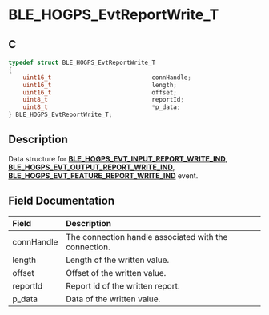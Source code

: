 # BLE_HOGPS_EvtReportWrite_T

## C

```c
typedef struct BLE_HOGPS_EvtReportWrite_T
{
    uint16_t                            connHandle;
    uint16_t                            length;
    uint16_t                            offset;
    uint8_t                             reportId;
    uint8_t                             *p_data;
} BLE_HOGPS_EvtReportWrite_T;
```

## Description

Data structure for **[BLE_HOGPS_EVT_INPUT_REPORT_WRITE_IND](GUID-FD46DA44-7917-4D0D-B093-1B426A48DF54.md)**, **[BLE_HOGPS_EVT_OUTPUT_REPORT_WRITE_IND](GUID-FD46DA44-7917-4D0D-B093-1B426A48DF54.md)**, **[BLE_HOGPS_EVT_FEATURE_REPORT_WRITE_IND](GUID-FD46DA44-7917-4D0D-B093-1B426A48DF54.md)** event.


## Field Documentation

|Field|Description|
|:---|:---|
|connHandle|The connection handle associated with the connection.|
|length|Length of the written value.|
|offset|Offset of the written value.|
|reportId|Report id of the written report.|
|p_data|Data of the written value.|
